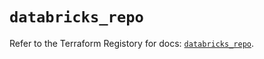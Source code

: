# `databricks_repo`

Refer to the Terraform Registory for docs: [`databricks_repo`](https://registry.terraform.io/providers/databricks/databricks/1.28.1/docs/resources/repo).
